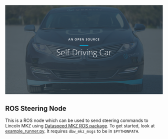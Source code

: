 <img src="../../images/cover.png" alt="Self-Driving Car" width="800px">

## ROS Steering Node

This is a ROS node which can be used to send steering commands to Lincoln MKZ using [Dataspeed MKZ ROS package](https://bitbucket.org/DataspeedInc/dbw_mkz_ros). To get started, look at [example_runner.py](example_runner.py). It requires `dbw_mkz_msgs` to be in `$PYTHONPATH`.

